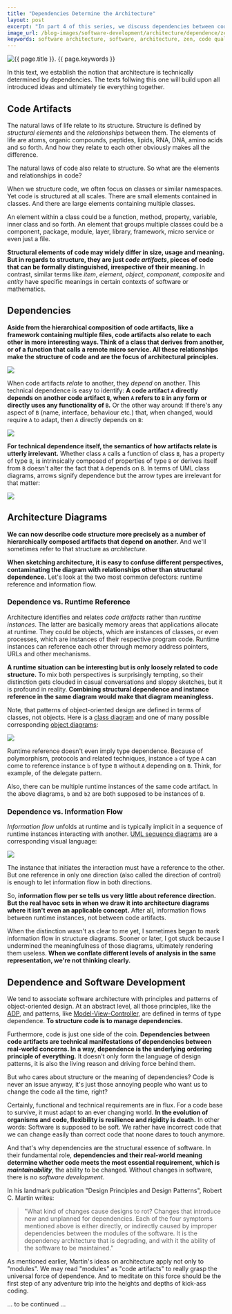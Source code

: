 ```yaml
---
title: "Dependencies Determine the Architecture"
layout: post
excerpt: "In part 4 of this series, we discuss dependencies between code artifacts as the universal force that determines code structure and thereby architecture."
image_url: /blog-images/software-development/architecture/dependence/zen-stack.jpg
keywords: software architecture, software, architecture, zen, code quality, software quality, book, software development, architecture pattern, design pattern, productivity, philosophy, dependence, object-oriented design
---
```


<img style="margin-left:auto;margin-right:auto;display:block;" src="/blog-images/software-development/architecture/zen-stack.jpg" title="{{ page.title }}" alt="{{ page.title }}. {{ page.keywords }}">

In this text, we establish the notion that architecture is technically determined by dependencies. The texts follwing this one will build upon all introduced ideas and ultimately tie everything together.

## Code Artifacts

The natural laws of life relate to its structure. Structure is defined by *structural elements* and the *relationships* between them. The elements of life are atoms, organic compounds, peptides, lipids, RNA, DNA, amino acids and so forth. And how they relate to each other obviously makes all the difference.

The natural laws of code also relate to structure. So what are the elements and relationships in code?

When we structure code, we often focus on classes or similar namespaces. Yet code is structured at all scales. There are small elements contained in classes. And there are large elements containing multiple classes.

An element within a class could be a function, method, property, variable, inner class and so forth. An element that groups multiple classes could be a component, package, module, layer, library, framework, micro service or even just a file.

**Structural elements of code may widely differ in size, usage and meaning. But in regards to structure, they are just *code artifacts*, pieces of code that can be formally distinguished, irrespective of their meaning.** In contrast, similar terms like *item*, *element*, *object*, *component*, *composite* and *entity* have specific meanings in certain contexts of software or mathematics.

## Dependencies

**Aside from the hierarchical composition of code artifacts, like a framework containing multiple files, code artifacts also relate to each other in more interesting ways. Think of a class that derives from another, or of a function that calls a remote micro service. All these relationships make the structure of code and are the focus of architectural principles.**

![](/blog-images/software-development/architecture/code-artifact-hierarchy.jpg)

When code artifacts *relate* to another, they *depend* on another. This technical dependence is easy to identify: **A code artifact `A` directly depends on another code artifact `B`, when `A` refers to `B` in any form or directly uses any functionality of `B`.** Or the other way around: If there's any aspect of `B` (name, interface, behaviour etc.) that, when changed, would require `A` to adapt, then `A` directly depends on `B`:

![](/blog-images/software-development/architecture/a-depends-on-b.jpg)

**For technical dependence itself, the semantics of how artifacts relate is utterly irrelevant.** Whether class `A` calls a function of class `B`, has a property of type `B`, is intrinsically composed of properties of type `B` or derives itself from `B` doesn't alter the fact that `A` depends on `B`. In terms of UML class diagrams, arrows signify dependence but the arrow types are irrelevant for that matter:

![](/blog-images/software-development/architecture/uml-arrows.jpg)

## Architecture Diagrams

**We can now describe code structure more precisely as a number of hierarchically composed artifacts that depend on another.** And we'll sometimes refer to that structure as *architecture*.

**When sketching architecture, it is easy to confuse different perspectives, contaminating the diagram with relationships other than structural dependence.** Let's look at the two most common defectors: runtime reference and information flow.

### Dependence vs. Runtime Reference

Architecture identifies and relates *code artifacts* rather than *runtime instances*. The latter are basically memory areas that applications allocate at runtime. They could be objects, which are instances of classes, or even processes, which are instances of their respective program code. Runtime instances can reference each other through memory address pointers, URLs and other mechanisms.

**A runtime situation can be interesting but is only loosely related to code structure.** To mix both perspectives is surprisingly tempting, so their distinction gets clouded in casual conversations and sloppy sketches, but it is profound in reality. **Combining structural dependence and instance reference in the same diagram would make that diagram meaningless.**

Note, that patterns of object-oriented design are defined in terms of classes, not objects. Here is a [class diagram](https://en.wikipedia.org/wiki/Class_diagram) and one of many possible corresponding [object diagrams](https://en.wikipedia.org/wiki/Object_diagram):

![](/blog-images/software-development/architecture/classes-vs-objects.jpg)

Runtime reference doesn't even imply type dependence. Because of polymorphism, protocols and related techniques, instance `a` of type `A` can come to reference instance `b` of type `B` without `A` depending on `B`. Think, for example, of the delegate pattern.

Also, there can be multiple runtime instances of the same code artifact. In the above diagrams, `b` and `b2` are both supposed to be instances of `B`.

### Dependence vs. Information Flow

*Information flow* unfolds at runtime and is typically implicit in a sequence of runtime instances interacting with another. [UML sequence diagrams](https://en.wikipedia.org/wiki/Sequence_diagram) are a corresponding visual language:

![](/blog-images/software-development/architecture/sequence-diagram.jpg)

The instance that initiates the interaction must have a reference to the other. But one reference in only one direction (also called the direction of control) is enough to let information flow in both directions.

So, **information flow per se tells us very little about reference direction. But the real havoc sets in when we draw it into architecture diagrams where it isn't even an applicable concept.** After all, information flows between runtime instances, not between code artifacts.

When the distinction wasn't as clear to me yet, I sometimes began to mark information flow in structure diagrams. Sooner or later, I got stuck because I undermined the meaningfulness of those diagrams, ultimately rendering them useless. **When we conflate different levels of analysis in the same representation, we're not thinking clearly.**

## Dependence and Software Development

We tend to associate software architecture with principles and patterns of object-oriented design. At an abstract level, all those principles, like the [ADP](https://en.wikipedia.org/wiki/Acyclic_dependencies_principle), and patterns, like [Model-View-Controller](https://en.wikipedia.org/wiki/Model–view–controller), are defined in terms of type dependence. **To structure code is to manage dependencies.**

Furthermore, code is just one side of the coin. **Dependencies between code artifacts are technical manifestations of dependencies between real-world concerns. In a way, dependence is the underlying ordering principle of everything.** It doesn't only form the language of design patterns, it is also the living reason and driving force behind them.

But who cares about structure or the meaning of dependencies? Code is never an issue anyway, it's just those annoying people who want us to change the code all the time, right?

Certainly, functional and technical requirements are in flux. For a code base to survive, it must adapt to an ever changing world. **In the evolution of organisms and code, flexibility is resilience and rigidity is death.** In other words: Software is supposed to be soft. We rather have incorrect code that we can change easily than correct code that noone dares to touch anymore.

And that's why dependencies are the structural essence of software. In their fundamental role, **dependencies and their real-world meaning determine whether code meets the most essential requirement, which is *maintainability***, the ability to be changed. Without changes in software, there is no *software development*.

In his landmark publication "Design Principles and Design Patterns", Robert C. Martin writes:

> "What kind of changes cause designs to rot? Changes that introduce new and unplanned for dependencies. Each of the four symptoms mentioned above is either directly, or indirectly caused by improper dependencies between the modules of the software. It is the dependency architecture that is degrading, and with it the ability of the software to be maintained."

As mentioned earlier, Martin's ideas on architecture apply not only to "modules". We may read "modules" as "code artifacts" to really grasp the universal force of dependence. And to meditate on this force should be the first step of any adventure trip into the heights and depths of kick-ass coding.

... to be continued ...